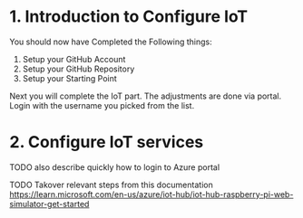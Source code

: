 # 1. Introduction to Configure IoT

You should now have Completed the Following things:
1. Setup your GitHub Account
2. Setup your GitHub Repository
3. Setup your Starting Point

Next you will complete the IoT part. The adjustments are done via portal. Login with the username you picked from the list.

# 2. Configure IoT services

TODO also describe quickly how to login to Azure portal

TODO Takover relevant steps from this documentation https://learn.microsoft.com/en-us/azure/iot-hub/iot-hub-raspberry-pi-web-simulator-get-started
